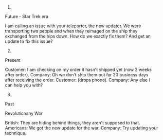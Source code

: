 1.

Future - Star Trek era

I am calling an issue with your teleporter, the new updater. We were transporting two people and when they reimaged on the ship they exchanged from the hips down. How do we exactly fix them? And get an update to fix this issue?

2.

Present

Customer: I am checking on my order it hasn't shipped yet (now 2 weeks after order).
Company: Oh we don't ship them out for 20 business days after receiving the order.
Customer: (drops phone).
Company: Any else I can help you with?

3.

Past

Revolutionany War

British: They are hiding behind things, they aren't supposed to that.
Americans: We got the new update for the war.
Company: Try updating your technique.